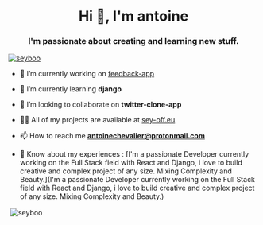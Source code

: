 <h1 align="center">Hi 👋, I'm antoine</h1>
<h3 align="center">I'm passionate about creating and learning new stuff.</h3>

<p align="left"> <a href="https://github.com/ryo-ma/github-profile-trophy"><img src="https://github-profile-trophy.vercel.app/?username=seyboo" alt="seyboo" /></a> </p>

- 🔭 I’m currently working on [feedback-app](https://github.com/SeyBoo/product-feedback-app)

- 🌱 I’m currently learning **django**

- 👯 I’m looking to collaborate on **twitter-clone-app**

- 👨‍💻 All of my projects are available at [sey-off.eu](sey-off.eu)

- 📫 How to reach me **antoinechevalier@protonmail.com**

- 📄 Know about my experiences : [I'm a passionate Developer currently working on the Full Stack field with React and Django, i love to build creative and complex project of any size. Mixing Complexity and Beauty.](I'm a passionate Developer currently working on the Full Stack field with React and Django, i love to build creative and complex project of any size. Mixing Complexity and Beauty.)

<p>&nbsp;<img align="center" src="https://github-readme-stats.vercel.app/api?username=seyboo&show_icons=true&locale=en" alt="seyboo" /></p>
